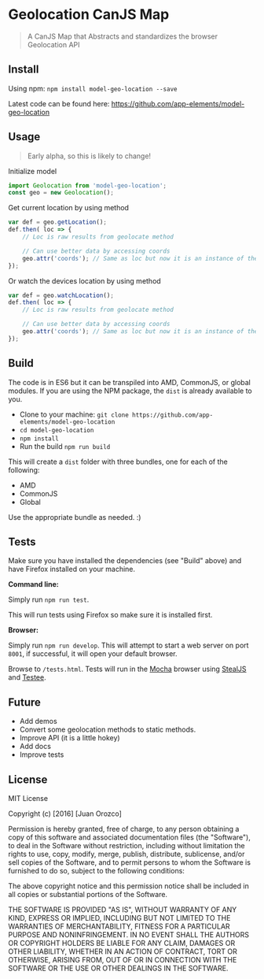 # Geolocation CanJS Map

> A CanJS Map that Abstracts and standardizes the browser Geolocation API

## Install

Using npm: `npm install model-geo-location --save`

Latest code can be found here: https://github.com/app-elements/model-geo-location

## Usage

> Early alpha, so this is likely to change!

Initialize model

```javascript
import Geolocation from 'model-geo-location';
const geo = new Geolocation();
```

Get current location by using method

```javascript
var def = geo.getLocation();
def.then( loc => {
    // Loc is raw results from geolocate method

    // Can use better data by accessing coords
    geo.attr('coords'); // Same as loc but now it is an instance of the coords map
});
```


Or watch the devices location by using method

```javascript
var def = geo.watchLocation();
def.then( loc => {
    // Loc is raw results from geolocate method

    // Can use better data by accessing coords
    geo.attr('coords'); // Same as loc but now it is an instance of the coords map
});
```
## Build

The code is in ES6 but it can be transpiled into AMD, CommonJS, or global modules.  If you are using the NPM package, the `dist` is already available to you.

- Clone to your machine: `git clone https://github.com/app-elements/model-geo-location`
- `cd model-geo-location`
- `npm install`
- Run the build `npm run build`

This will create a `dist` folder with three bundles, one for each of the following:

- AMD
- CommonJS
- Global

Use the appropriate bundle as needed. :)

## Tests

Make sure you have installed the dependencies (see "Build" above) and have Firefox installed on your machine.

**Command line:**

Simply run `npm run test`.

This will run tests using Firefox so make sure it is installed first.

**Browser:**

Simply run `npm run develop`. This will attempt to start a web server on port `8001`, if successful, it will open your default browser.

Browse to `/tests.html`. Tests will run in the [Mocha](https://mochajs.org/) browser using [StealJS](http://stealjs.com/) and [Testee](http://daffl.github.io/testee.js/).


## Future

- Add demos
- Convert some geolocation methods to static methods.
- Improve API (it is a little hokey)
- Add docs
- Improve tests

## License

MIT License

Copyright (c) [2016] [Juan Orozco]

Permission is hereby granted, free of charge, to any person obtaining a copy
of this software and associated documentation files (the "Software"), to deal
in the Software without restriction, including without limitation the rights
to use, copy, modify, merge, publish, distribute, sublicense, and/or sell
copies of the Software, and to permit persons to whom the Software is
furnished to do so, subject to the following conditions:

The above copyright notice and this permission notice shall be included in all
copies or substantial portions of the Software.

THE SOFTWARE IS PROVIDED "AS IS", WITHOUT WARRANTY OF ANY KIND, EXPRESS OR
IMPLIED, INCLUDING BUT NOT LIMITED TO THE WARRANTIES OF MERCHANTABILITY,
FITNESS FOR A PARTICULAR PURPOSE AND NONINFRINGEMENT. IN NO EVENT SHALL THE
AUTHORS OR COPYRIGHT HOLDERS BE LIABLE FOR ANY CLAIM, DAMAGES OR OTHER
LIABILITY, WHETHER IN AN ACTION OF CONTRACT, TORT OR OTHERWISE, ARISING FROM,
OUT OF OR IN CONNECTION WITH THE SOFTWARE OR THE USE OR OTHER DEALINGS IN THE
SOFTWARE.
